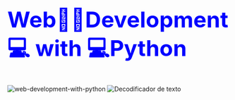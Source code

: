 <h1 style="font-size: 50px; color: blue;">Web🏃🏽Development💻 with 💻Python</h1>

![web-development-with-python](https://github.com/user-attachments/assets/2652770a-305d-4e11-8ed3-d5c53cc68ea5)
![Decodificador de texto](https://github.com/user-attachments/assets/63867f55-b632-450b-84b2-cf445f2eb4f5)

